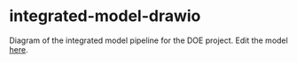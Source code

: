 # integrated-model-drawio

Diagram of the integrated model pipeline for the DOE project. Edit the model [here](https://www.draw.io/#Hual%2Fintegrated-model-drawio%2Fmaster%2Fdiagram_pipeline.xml).
